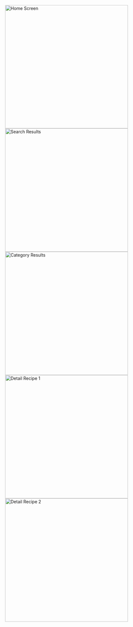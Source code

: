
<img src="https://i.ibb.co/Y3CXT9M/Screenshot-1657788602.png" alt="Home Screen" height="400"/> 
<img src="https://i.ibb.co/FKBjQsp/Screenshot-1657788607.png" alt="Search Results" height="400"/> 
<img src="https://i.ibb.co/7bmNjdn/Screenshot-1657788582.png" alt="Category Results" height="400"/> 
<img src="https://i.ibb.co/VmPVw4Q/Screenshot-1657788564.png" alt="Detail Recipe 1" height="400"/> 
<img src="https://i.ibb.co/2McvN15/Screenshot-1657788572.png" alt="Detail Recipe 2" height="400"/> 
